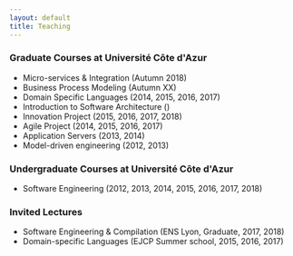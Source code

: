 ```yaml
---
layout: default
title: Teaching
---
```



### Graduate Courses at Université Côte d'Azur

  - Micro-services & Integration (Autumn 2018)
  - Business Process Modeling (Autumn XX)
  - Domain Specific Languages (2014, 2015, 2016, 2017)
  - Introduction to Software Architecture ()
  - Innovation Project (2015, 2016, 2017, 2018)
  - Agile Project (2014, 2015, 2016, 2017)
  - Application Servers (2013, 2014)
  - Model-driven engineering (2012, 2013)

### Undergraduate Courses at Université Côte d'Azur

  - Software Engineering (2012, 2013, 2014, 2015, 2016, 2017, 2018)

### Invited Lectures

  - Software Engineering & Compilation (ENS Lyon, Graduate, 2017, 2018)
  - Domain-specific Languages (EJCP Summer school, 2015, 2016, 2017)
